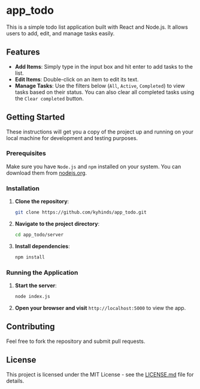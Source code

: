 # app_todo

This is a simple todo list application built with React and Node.js. It allows users to add, edit, and manage tasks easily.

## Features

- **Add Items**: Simply type in the input box and hit enter to add tasks to the list.
- **Edit Items**: Double-click on an item to edit its text.
- **Manage Tasks**: Use the filters below (`All`, `Active`, `Completed`) to view tasks based on their status. You can also clear all completed tasks using the `Clear completed` button.

## Getting Started

These instructions will get you a copy of the project up and running on your local machine for development and testing purposes.

### Prerequisites

Make sure you have `Node.js` and `npm` installed on your system. You can download them from [nodejs.org](https://nodejs.org/).

### Installation

1. **Clone the repository**:
   ```bash
   git clone https://github.com/kyhinds/app_todo.git
   ```

2. **Navigate to the project directory**:
   ```bash
   cd app_todo/server
   ```

3. **Install dependencies**:
   ```bash
   npm install
   ```

### Running the Application

1. **Start the server**:
   ```bash
   node index.js
   ```

2. **Open your browser and visit** `http://localhost:5000` to view the app.

## Contributing

Feel free to fork the repository and submit pull requests.

## License

This project is licensed under the MIT License - see the [LICENSE.md](LICENSE.md) file for details.
